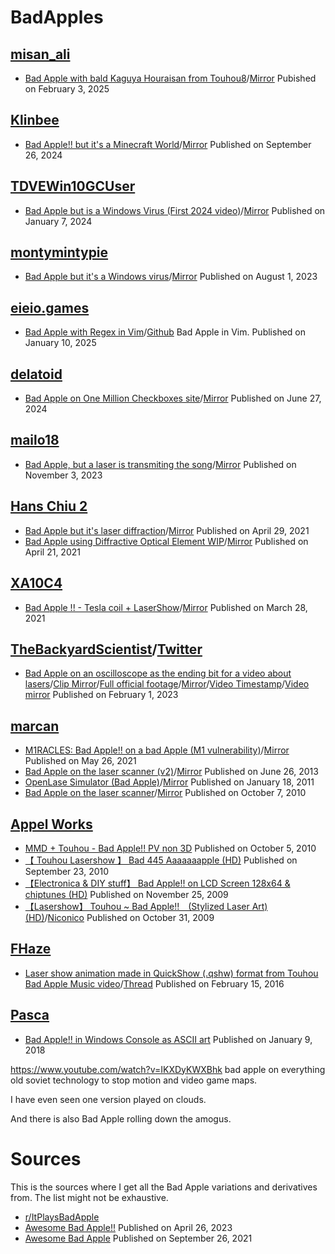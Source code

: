 # BadApples

## [misan_ali](https://www.tiktok.com/@misan_ali)
- [Bad Apple with bald Kaguya Houraisan from Touhou8](https://www.tiktok.com/@misan_ali/video/7466798468321856801)/[Mirror](https://www.youtube.com/watch?v=2nYZxMmlYe4) Pubished on February 3, 2025
## [Klinbee](https://www.youtube.com/@Klinbee)
- [Bad Apple!! but it's a Minecraft World](https://www.youtube.com/watch?v=RN3QW9SVnds)/[Mirror](https://www.youtube.com/watch?v=sdF9y3UFR58) Published on September 26, 2024
## [TDVEWin10GCUser](https://www.youtube.com/@TDVEWin10GCUser)
- [Bad Apple but is a Windows Virus (First 2024 video)](https://www.youtube.com/watch?v=eFSVK3B7yTs)/[Mirror](https://www.youtube.com/watch?v=kjTYVHcTA-E) Published on January 7, 2024
## [montymintypie](https://www.youtube.com/@montymintypie)
- [Bad Apple but it's a Windows virus](https://www.youtube.com/watch?v=EZpZwunMzuE)/[Mirror](https://www.youtube.com/watch?v=59ZUIo--uZ0) Published on August 1, 2023
## [eieio.games](https://eieio.games/)
- [Bad Apple with Regex in Vim](https://eieio.games/blog/bad-apple-with-regex-in-vim/)/[Github](https://github.com/nolenroyalty/vim-badapple) Bad Apple in Vim. Published on January 10, 2025
## [delatoid](https://x.com/delatoid)
- [Bad Apple on One Million Checkboxes site](https://x.com/delatoid/status/1806130369269580081)/[Mirror](https://www.youtube.com/watch?v=-ux6GKlkMt8) Published on June 27, 2024
## [mailo18](https://www.reddit.com/user/mailo18/)
- [Bad Apple, but a laser is transmiting the song](https://www.reddit.com/r/touhou/comments/17mk9yb/bad_apple_but_a_laser_is_transmiting_the_song/)/[Mirror](https://www.youtube.com/watch?v=vLC1KZ5u2pc&feature=youtu.be) Published on November 3, 2023
## [Hans Chiu 2](https://www.youtube.com/@hanschiu3d)
- [Bad Apple but it's laser diffraction](https://www.youtube.com/watch?v=3rBrQOcH6o0)/[Mirror](https://www.youtube.com/watch?v=j8P3HhXT0WI) Published on April 29, 2021
- [Bad Apple using Diffractive Optical Element WIP](https://www.youtube.com/watch?v=G_HDjA2D59E)/[Mirror](https://www.youtube.com/watch?v=CpaZAY6Z6MU) Published on April 21, 2021
## [XA10C4](https://www.youtube.com/@XA10C49876)
- [Bad Apple !! - Tesla coil + LaserShow](https://www.youtube.com/watch?v=nNC6aTSKiwk)/[Mirror](https://www.youtube.com/watch?v=yNQRabM6H10) Published on March 28, 2021
## [TheBackyardScientist](https://www.youtube.com/@TheBackyardScientist)/[Twitter](https://x.com/ChemicalKevy)
- [Bad Apple on an oscilloscope as the ending bit for a video about lasers](https://x.com/TouhouHijackLOL/status/1858267297414307863)/[Clip Mirror](https://files.catbox.moe/4gomjs.mp4)/[Full official footage](https://x.com/ChemicalKevy/status/1620995433870036993)/[Mirror](https://files.catbox.moe/1xtjtt.mp4)/[Video Timestamp](https://www.youtube.com/watch?v=SXeeRgEY2UE&t=660s)/[Video mirror](https://www.youtube.com/watch?v=7XiV2VmJTzw) Published on  February 1, 2023
## [marcan](https://www.youtube.com/@marcan42)
- [M1RACLES: Bad Apple!! on a bad Apple (M1 vulnerability)](https://www.youtube.com/watch?v=hLQKrEh6w7M)/[Mirror](https://www.youtube.com/watch?v=FD4W6q7IAh8) Published on May 26, 2021
- [Bad Apple on the laser scanner (v2)](https://www.youtube.com/watch?v=5A9Eh6D-K_g)/[Mirror](https://www.youtube.com/watch?v=d0XLWCG3bmY) Published on June 26, 2013
- [OpenLase Simulator (Bad Apple)](https://www.youtube.com/watch?v=H9rfNG0tqzs)/[Mirror](https://www.youtube.com/watch?v=q02aPmqkZ6M) Published on January 18, 2011
- [Bad Apple on the laser scanner](https://www.youtube.com/watch?v=uJaAYD0YT44)/[Mirror](https://www.youtube.com/watch?v=rSDfaxBS4To) Published on October 7, 2010
## [Appel Works](https://www.youtube.com/@AppelWorksC)
- [MMD + Touhou - Bad Apple!! PV non 3D](https://www.youtube.com/watch?v=7n13wZzPTgw) Published on October 5, 2010
- [【 Touhou Lasershow 】 Bad 445 Aaaaaaapple (HD)](https://www.youtube.com/watch?v=UkJ_9bBn-Hc) Published on September 23, 2010
- [【Electronica & DIY stuff】 Bad Apple!! on LCD Screen 128x64 & chiptunes (HD)](https://www.youtube.com/watch?v=FDBVCNdWQCk) Published on November 25, 2009
- [【Lasershow】 Touhou ~ Bad Apple!!　(Stylized Laser Art) (HD)](https://www.youtube.com/watch?v=nKavqWoifWA)/[Niconico](https://www.nicovideo.jp/watch/sm8853380) Published on October 31, 2009
## [FHaze](https://www.youtube.com/@FHaze7)
- [Laser show animation made in QuickShow (.qshw) format from Touhou Bad Apple Music video](https://www.youtube.com/watch?v=IqGk_c-6ML4)/[Thread](https://www.photonlexicon.com/forums/showthread.php/25192-QuickShow-Touhou-Bad-Apple) Published on February 15, 2016
## [Pasca](https://github.com/Pasc99)
- [Bad Apple!! in Windows Console as ASCII art](https://github.com/Pasc99/text2BAinWinConsole) Published on January 9, 2018


https://www.youtube.com/watch?v=IKXDyKWXBhk
bad apple on everything old soviet technology to stop motion and video game maps.

I have even seen one version played on clouds.

And there is also Bad Apple rolling down the amogus. 

# Sources
This is the sources where I get all the Bad Apple variations and derivatives from. The list might not be exhaustive.
- [r/ItPlaysBadApple](https://www.reddit.com/r/ItPlaysBadApple)
- [Awesome Bad Apple!!](https://github.com/oofdere/awesome-badapple) Published on April 26, 2023
- [Awesome Bad Apple](https://github.com/sortedcord/awesome-bad-apple) Published on September 26, 2021
